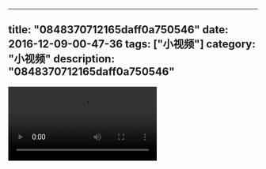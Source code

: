 
---
title: "0848370712165daff0a750546"
date: 2016-12-09-00-47-36
tags: ["小视频"]
category: "小视频"
description: "0848370712165daff0a750546"
---
<video src="http://ohtsqip0g.bkt.clouddn.com/0848370712165daff0a750546.mp4" controls="controls"></video>
